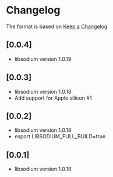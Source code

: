 # Changelog

The format is based on [Keep a Changelog](https://keepachangelog.com/en/1.0.0/)

## [0.0.4]

- libsodium version 1.0.19

## [0.0.3]

- libsodium version 1.0.18
- Add support for Apple silicon #1

## [0.0.2]

- libsodium version 1.0.18
- export LIBSODIUM_FULL_BUILD=true

## [0.0.1]

- libsodium version 1.0.18
